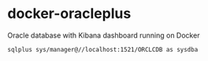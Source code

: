 # docker-oracleplus
Oracle database with Kibana dashboard running on Docker

```bash
sqlplus sys/manager@//localhost:1521/ORCLCDB as sysdba
```
